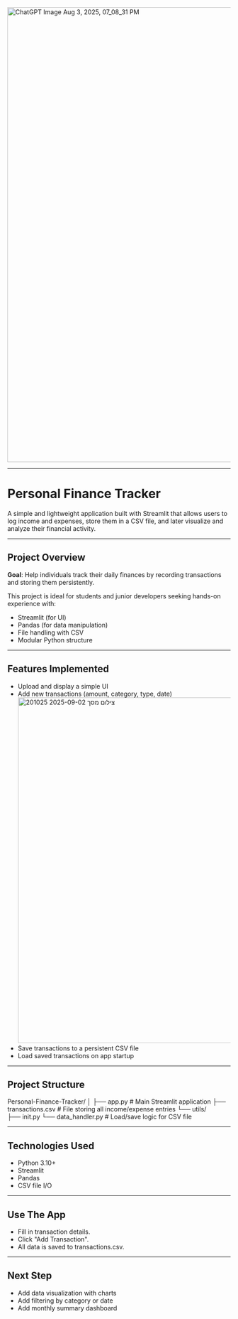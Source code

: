 <img width="1536" height="1024" alt="ChatGPT Image Aug 3, 2025, 07_08_31 PM" src="https://github.com/user-attachments/assets/117de34b-17c6-47e4-a9b0-8271979906c9" />

---

# Personal Finance Tracker

A simple and lightweight application built with Streamlit that allows users to log income and expenses, store them in a CSV file, and later visualize and analyze their financial activity.

---

## Project Overview

**Goal**: Help individuals track their daily finances by recording transactions and storing them persistently.

This project is ideal for students and junior developers seeking hands-on experience with:
- Streamlit (for UI)
- Pandas (for data manipulation)
- File handling with CSV
- Modular Python structure

---

## Features Implemented

- Upload and display a simple UI  
- Add new transactions (amount, category, type, date)
  <img width="1204" height="778" alt="צילום מסך 2025-09-02 201025" src="https://github.com/user-attachments/assets/fa2c1935-33e5-4fde-9b6c-fa10192a94da" />
- Save transactions to a persistent CSV file  
- Load saved transactions on app startup  

---

## Project Structure

Personal-Finance-Tracker/
│
├── app.py # Main Streamlit application
├── transactions.csv # File storing all income/expense entries
└── utils/    
              ├── init.py
              └── data_handler.py # Load/save logic for CSV file

---

## Technologies Used

- Python 3.10+
- Streamlit
- Pandas
- CSV file I/O

---

## Use The App

- Fill in transaction details.
- Click "Add Transaction".
- All data is saved to transactions.csv.

---

## Next Step

- Add data visualization with charts
- Add filtering by category or date
- Add monthly summary dashboard
